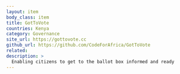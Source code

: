 ```yaml
---
layout: item
body_class: item
title: GotToVote
countries: Kenya
category: Governance
site_url: https://gottovote.cc
github_url: https://github.com/CodeForAfrica/GotToVote
related: 
description: >
  Enabling citizens to get to the ballot box informed and ready
---
```

